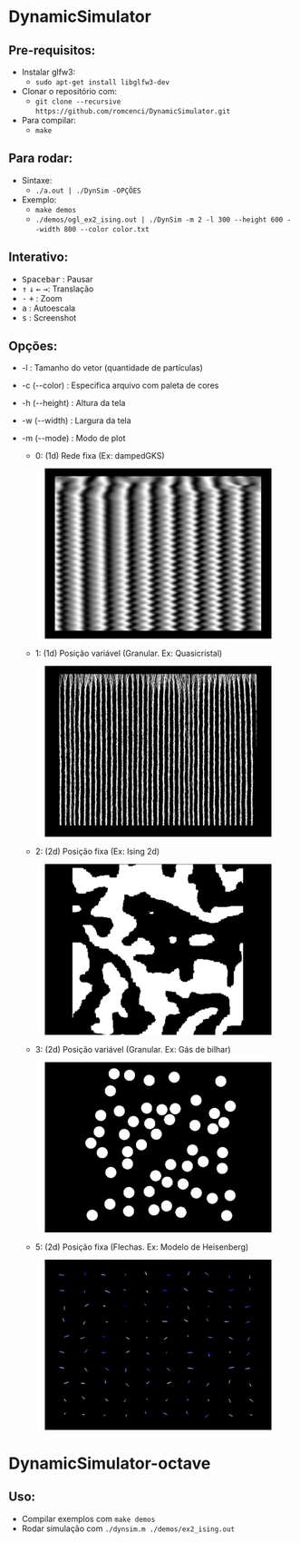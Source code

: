 # DynamicSimulator

## Pre-requisitos:

* Instalar glfw3:
	- `sudo apt-get install libglfw3-dev`
* Clonar o repositório com:
	- `git clone --recursive https://github.com/romcenci/DynamicSimulator.git`
* Para compilar:
	- `make`

## Para rodar:
* Sintaxe:
	- `./a.out | ./DynSim -OPÇÕES`		
* Exemplo:
	- `make demos`
	- `./demos/ogl_ex2_ising.out | ./DynSim -m 2 -l 300 --height 600 --width 800 --color color.txt`
		
## Interativo:
* <kbd>Spacebar</kbd> : Pausar
* <kbd>&uparrow;</kbd> <kbd>&downarrow;</kbd> <kbd>&leftarrow;</kbd> <kbd>&rightarrow;</kbd>: Translação
* <kbd>-</kbd> <kbd>+</kbd> : Zoom
* <kbd>a</kbd> : Autoescala
* <kbd>s</kbd> : Screenshot
	
## Opções:
* -l : Tamanho do vetor (quantidade de partículas)

* -c (--color) : Especifica arquivo com paleta de cores 

* -h (--height) : Altura da tela
	
* -w (--width) : Largura da tela
	
* -m (--mode) : Modo de plot
	- 0: (1d) Rede fixa (Ex: dampedGKS)
	<figure><img align=midle src="images/0.png" width="400"></figure>
		
	- 1: (1d) Posição variável (Granular. Ex: Quasicristal)		
	<figure><img align=midle src="images/1.png" width="400"></figure>
		
	- 2: (2d) Posição fixa (Ex: Ising 2d)		
	<figure><img align=midle src="images/2.png" width="400"></figure>
		
	- 3: (2d) Posição variável (Granular. Ex: Gás de bilhar)
	<figure><img align=midle src="images/3.png" width="400"></figure>
		
	- 5: (2d) Posição fixa (Flechas. Ex: Modelo de Heisenberg)
	<figure><img align=midle src="images/4.png" width="400"></figure>

# DynamicSimulator-octave
## Uso:

- Compilar exemplos com `make demos`
- Rodar simulação com `./dynsim.m ./demos/ex2_ising.out`
